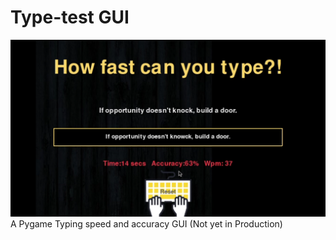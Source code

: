 # Type-test GUI
![GitHub Logo](/speed.png)
A Pygame Typing speed and accuracy GUI (Not yet in Production)
